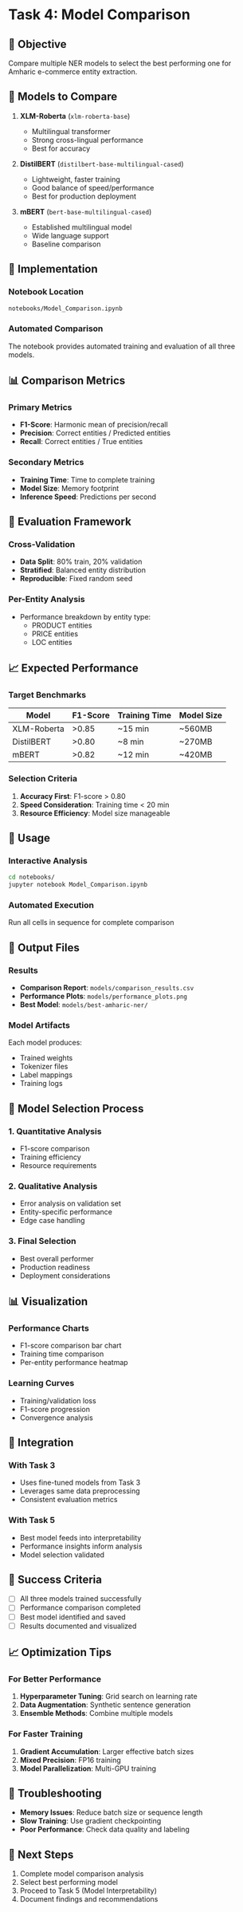 # Task 4: Model Comparison

## 🎯 Objective
Compare multiple NER models to select the best performing one for Amharic e-commerce entity extraction.

## 🤖 Models to Compare
1. **XLM-Roberta** (`xlm-roberta-base`)
   - Multilingual transformer
   - Strong cross-lingual performance
   - Best for accuracy

2. **DistilBERT** (`distilbert-base-multilingual-cased`)
   - Lightweight, faster training
   - Good balance of speed/performance
   - Best for production deployment

3. **mBERT** (`bert-base-multilingual-cased`)
   - Established multilingual model
   - Wide language support
   - Baseline comparison

## 📝 Implementation

### Notebook Location
```bash
notebooks/Model_Comparison.ipynb
```

### Automated Comparison
The notebook provides automated training and evaluation of all three models.

## 📊 Comparison Metrics

### Primary Metrics
- **F1-Score**: Harmonic mean of precision/recall
- **Precision**: Correct entities / Predicted entities
- **Recall**: Correct entities / True entities

### Secondary Metrics
- **Training Time**: Time to complete training
- **Model Size**: Memory footprint
- **Inference Speed**: Predictions per second

## 🔧 Evaluation Framework

### Cross-Validation
- **Data Split**: 80% train, 20% validation
- **Stratified**: Balanced entity distribution
- **Reproducible**: Fixed random seed

### Per-Entity Analysis
- Performance breakdown by entity type:
  - PRODUCT entities
  - PRICE entities
  - LOC entities

## 📈 Expected Performance

### Target Benchmarks
| Model | F1-Score | Training Time | Model Size |
|-------|----------|---------------|------------|
| XLM-Roberta | >0.85 | ~15 min | ~560MB |
| DistilBERT | >0.80 | ~8 min | ~270MB |
| mBERT | >0.82 | ~12 min | ~420MB |

### Selection Criteria
1. **Accuracy First**: F1-score > 0.80
2. **Speed Consideration**: Training time < 20 min
3. **Resource Efficiency**: Model size manageable

## 🚀 Usage

### Interactive Analysis
```bash
cd notebooks/
jupyter notebook Model_Comparison.ipynb
```

### Automated Execution
Run all cells in sequence for complete comparison

## 📂 Output Files

### Results
- **Comparison Report**: `models/comparison_results.csv`
- **Performance Plots**: `models/performance_plots.png`
- **Best Model**: `models/best-amharic-ner/`

### Model Artifacts
Each model produces:
- Trained weights
- Tokenizer files
- Label mappings
- Training logs

## 🎯 Model Selection Process

### 1. Quantitative Analysis
- F1-score comparison
- Training efficiency
- Resource requirements

### 2. Qualitative Analysis
- Error analysis on validation set
- Entity-specific performance
- Edge case handling

### 3. Final Selection
- Best overall performer
- Production readiness
- Deployment considerations

## 📊 Visualization

### Performance Charts
- F1-score comparison bar chart
- Training time comparison
- Per-entity performance heatmap

### Learning Curves
- Training/validation loss
- F1-score progression
- Convergence analysis

## 🔄 Integration

### With Task 3
- Uses fine-tuned models from Task 3
- Leverages same data preprocessing
- Consistent evaluation metrics

### With Task 5
- Best model feeds into interpretability
- Performance insights inform analysis
- Model selection validated

## 🎯 Success Criteria
- [ ] All three models trained successfully
- [ ] Performance comparison completed
- [ ] Best model identified and saved
- [ ] Results documented and visualized

## 📈 Optimization Tips

### For Better Performance
1. **Hyperparameter Tuning**: Grid search on learning rate
2. **Data Augmentation**: Synthetic sentence generation
3. **Ensemble Methods**: Combine multiple models

### For Faster Training
1. **Gradient Accumulation**: Larger effective batch sizes
2. **Mixed Precision**: FP16 training
3. **Model Parallelization**: Multi-GPU training

## 🐛 Troubleshooting
- **Memory Issues**: Reduce batch size or sequence length
- **Slow Training**: Use gradient checkpointing
- **Poor Performance**: Check data quality and labeling

## 🔄 Next Steps
1. Complete model comparison analysis
2. Select best performing model
3. Proceed to Task 5 (Model Interpretability)
4. Document findings and recommendations 
